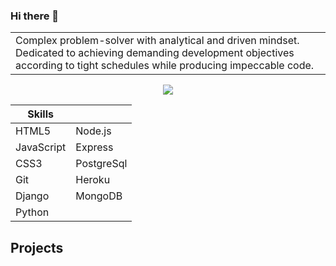 ### Hi there 👋


<table>
<tr>
<td>
Complex problem-solver with analytical and driven mindset. Dedicated to achieving demanding development objectives according to tight schedules while producing impeccable code.
</td>
</tr>
</table>
<p align="center">
  <a href="https://skillicons.dev">
    <img src="https://skillicons.dev/icons?i=html,css,js,django,git,heroku,express,mongodb,postgres&perline=3" />
  </a>
</p>

| Skills     |             |
| ---------- | --------    |
| HTML5      | Node.js     |
| JavaScript | Express     |
| CSS3       | PostgreSql  |
| Git        | Heroku      |
| Django     | MongoDB     |
| Python     |             |

## Projects


<!--
**Arjybltrn/arjybltrn** is a ✨ _special_ ✨ repository because its `README.md` (this file) appears on your GitHub profile.

Here are some ideas to get you started:

- 🔭 I’m currently working on ...
- 🌱 I’m currently learning ...
- 👯 I’m looking to collaborate on ...
- 🤔 I’m looking for help with ...
- 💬 Ask me about ...
- 📫 How to reach me: ...
- 😄 Pronouns: ...
- ⚡ Fun fact: ...
-->
